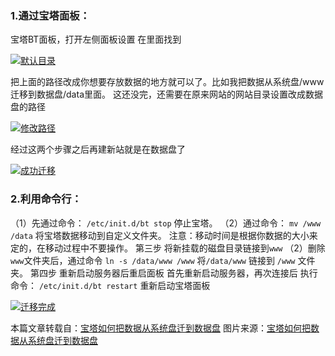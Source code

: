 ### 1.通过宝塔面板：

宝塔BT面板，打开左侧面板设置 在里面找到

[![默认目录](https://t12.baidu.com/it/app=25&f=JPEG&fm=173&fmt=auto&u=2091818291%2C1513677312?w=640&h=318&s=38B0E5101B4B404B1451A8DA000080B2 "默认目录")](https://t12.baidu.com/it/app=25&f=JPEG&fm=173&fmt=auto&u=2091818291%2C1513677312?w=640&h=318&s=38B0E5101B4B404B1451A8DA000080B2 "默认目录")

把上面的路径改成你想要存放数据的地方就可以了。比如我把数据从系统盘/www迁移到数据盘/data里面。
这还没完，还需要在原来网站的网站目录设置改成数据盘的路径

[![修改路径](https://t10.baidu.com/it/app=25&f=JPEG&fm=173&fmt=auto&u=3488663109%2C4268140217?w=640&h=209&s=340A74331D2245220A55D5CA0000A0B1 "修改路径")](https://t10.baidu.com/it/app=25&f=JPEG&fm=173&fmt=auto&u=3488663109%2C4268140217?w=640&h=209&s=340A74331D2245220A55D5CA0000A0B1 "修改路径")

经过这两个步骤之后再建新站就是在数据盘了

[![成功迁移](https://t10.baidu.com/it/app=25&f=JPEG&fm=173&fmt=auto&u=1898068464%2C3911512910?w=639&h=299&s=323A7021039B4063407DA5DA000080B6 "成功迁移")](https://t10.baidu.com/it/app=25&f=JPEG&fm=173&fmt=auto&u=1898068464%2C3911512910?w=639&h=299&s=323A7021039B4063407DA5DA000080B6 "成功迁移")

### 2.利用命令行：

（1）先通过命令： `/etc/init.d/bt stop` 停止宝塔。
（2）通过命令： `mv /www /data` 将宝塔数据移动到自定义文件夹。
注意：移动时间是根据你数据的大小来定的，在移动过程中不要操作。
第三步 将新挂载的磁盘目录链接到`www`
（2）删除`www`文件夹后，通过命令 `ln -s /data/www /www` 将`/data/www` 链接到 `/www` 文件夹。
第四步 重新启动服务器后重启面板
首先重新启动服务器，再次连接后 执行命令： `/etc/init.d/bt restart` 重新启动宝塔面板

[![迁移完成](https://t10.baidu.com/it/app=25&f=JPEG&fm=173&fmt=auto&u=3054146271%2C2303900100?w=640&h=453&s=F293A56071ECDB1FC9EC24DA000080B6 "迁移完成")](https://t10.baidu.com/it/app=25&f=JPEG&fm=173&fmt=auto&u=3054146271%2C2303900100?w=640&h=453&s=F293A56071ECDB1FC9EC24DA000080B6 "迁移完成")

本篇文章转载自：[宝塔如何把数据从系统盘迁到数据盘](https://baijiahao.baidu.com/s?id=1679970050312827990 "宝塔如何把数据从系统盘迁到数据盘")
图片来源：[宝塔如何把数据从系统盘迁到数据盘](https://baijiahao.baidu.com/s?id=1679970050312827990 "宝塔如何把数据从系统盘迁到数据盘")
